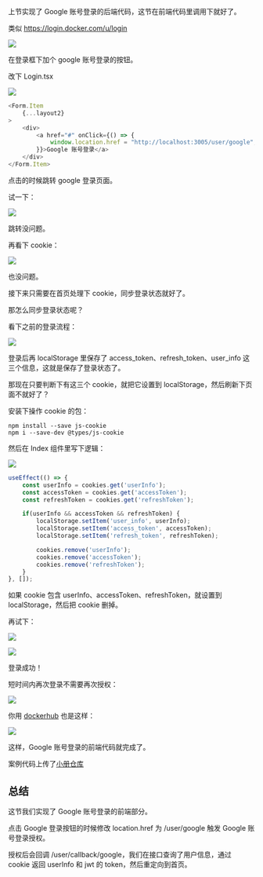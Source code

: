 ﻿上节实现了 Google 账号登录的后端代码，这节在前端代码里调用下就好了。

类似 https://login.docker.com/u/login 

![](https://p9-juejin.byteimg.com/tos-cn-i-k3u1fbpfcp/3fddf163690c4a25886d4beda26556fb~tplv-k3u1fbpfcp-watermark.image?)

在登录框下加个 google 账号登录的按钮。

改下 Login.tsx

![](https://p3-juejin.byteimg.com/tos-cn-i-k3u1fbpfcp/302b79cb7f95478698ef6181c471bd14~tplv-k3u1fbpfcp-jj-mark:0:0:0:0:q75.image#?w=1424&h=1104&s=193700&e=png&b=1f1f1f)

```javascript
<Form.Item
    {...layout2}
>
    <div>
        <a href="#" onClick={() => {
            window.location.href = "http://localhost:3005/user/google";
        }}>Google 账号登录</a>
    </div>
</Form.Item>
```
点击的时候跳转 google 登录页面。

试一下：

![](https://p3-juejin.byteimg.com/tos-cn-i-k3u1fbpfcp/7b3c94eb04b04110b582aa98f62363bb~tplv-k3u1fbpfcp-jj-mark:0:0:0:0:q75.image#?w=2734&h=1712&s=662929&e=gif&f=42&b=fdfdfd)

跳转没问题。

再看下 cookie：

![](https://p3-juejin.byteimg.com/tos-cn-i-k3u1fbpfcp/3987e6983ebb4ab3b94e1ceb0f7f4e7f~tplv-k3u1fbpfcp-jj-mark:0:0:0:0:q75.image#?w=1740&h=752&s=172668&e=png&b=f8f6fc)

也没问题。

接下来只需要在首页处理下 cookie，同步登录状态就好了。

那怎么同步登录状态呢？

看下之前的登录流程：

![](https://p1-juejin.byteimg.com/tos-cn-i-k3u1fbpfcp/ee3f4e7c9ff44cb5acc911dff6acbdca~tplv-k3u1fbpfcp-jj-mark:0:0:0:0:q75.image#?w=3038&h=1412&s=777220&e=gif&f=28&b=fbf8fc)

登录后再 localStorage 里保存了 access_token、refresh_token、user_info 这三个信息，这就是保存了登录状态了。

那现在只要判断下有这三个 cookie，就把它设置到 localStorage，然后刷新下页面不就好了？

安装下操作 cookie 的包：

```
npm install --save js-cookie
npm i --save-dev @types/js-cookie
```
然后在 Index 组件里写下逻辑：

![](https://p9-juejin.byteimg.com/tos-cn-i-k3u1fbpfcp/7846fad7def24d8c9552792a81631332~tplv-k3u1fbpfcp-jj-mark:0:0:0:0:q75.image#?w=1188&h=1036&s=247203&e=png&b=1f1f1f)

```javascript
useEffect(() => {
    const userInfo = cookies.get('userInfo');
    const accessToken = cookies.get('accessToken');
    const refreshToken = cookies.get('refreshToken');

    if(userInfo && accessToken && refreshToken) {
        localStorage.setItem('user_info', userInfo);
        localStorage.setItem('access_token', accessToken);
        localStorage.setItem('refresh_token', refreshToken);

        cookies.remove('userInfo');
        cookies.remove('accessToken');
        cookies.remove('refreshToken');
    }
}, []);
```

如果 cookie 包含 userInfo、accessToken、refreshToken，就设置到 localStorage，然后把 cookie 删掉。

再试下：

![](https://p3-juejin.byteimg.com/tos-cn-i-k3u1fbpfcp/cf8d1399919f49b7a31df9f5f5be9fd1~tplv-k3u1fbpfcp-jj-mark:0:0:0:0:q75.image#?w=2714&h=1700&s=676775&e=gif&f=34&b=fdfdfd)

![](https://p1-juejin.byteimg.com/tos-cn-i-k3u1fbpfcp/667ae1eed1e34989a1e58ea5ba6fae79~tplv-k3u1fbpfcp-jj-mark:0:0:0:0:q75.image#?w=2722&h=1386&s=153951&e=png&b=ffffff)

登录成功！

短时间内再次登录不需要再次授权：

![](https://p1-juejin.byteimg.com/tos-cn-i-k3u1fbpfcp/048d0bfaf4a34381ac063d91ca4a10ed~tplv-k3u1fbpfcp-jj-mark:0:0:0:0:q75.image#?w=2744&h=1672&s=345026&e=gif&f=27&b=fdfdfd)

你用 [dockerhub](https://hub.docker.com/u/login) 也是这样：

![](https://p1-juejin.byteimg.com/tos-cn-i-k3u1fbpfcp/96b458a937574ef0a402e39fbd7baa08~tplv-k3u1fbpfcp-jj-mark:0:0:0:0:q75.image#?w=2786&h=1718&s=429905&e=gif&f=37&b=f9f9fb)

这样，Google 账号登录的前端代码就完成了。

案例代码上传了[小册仓库](https://github.com/QuarkGluonPlasma/nestjs-course-code/tree/main/meeting_room_booking_system_frontend_user)

## 总结

这节我们实现了 Google 账号登录的前端部分。

点击 Google 登录按钮的时候修改 location.href 为 /user/google 触发 Google 账号登录授权。

授权后会回调 /user/callback/google，我们在接口查询了用户信息，通过 cookie 返回 userInfo 和 jwt 的 token，然后重定向到首页。